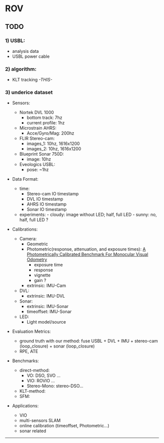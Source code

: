 # ROV

## TODO

### 1) USBL:
- analysis data
- USBL power cable 

### 2) algorithm:
- KLT tracking *-THIS-*

### 3) underice dataset

- Sensors:
    - Nortek DVL 1000
        - bottom track: 7hz
        - current profile: 1hz
    - Microstrain AHRS:
        - Acce/Gyro/Mag: 200hz
    - FLIR Stereo-cam:
        - images_1: 10hz, 1616x1200
        - images_2: 10hz, 1616x1200
    - Blueprint Sonar 750D:
        - image: 10hz
    - Eveologics USBL:
        - pose: ~1hz

- Data Format:
    - time:
        - Stereo-cam IO timestamp
        - DVL IO timestamp
        - AHRS IO timestamp
        - Sonar IO timestamp
    - experiments:
            - cloudy: image without LED; half, full LED
            - sunny:  no, half, full LED ?
- Calibrations:
    - Camera:
        - Geometric
        - Photometric(response, attenuation, and exposure times): [A Photometrically Calibrated Benchmark For Monocular Visual Odometry](https://arxiv.org/abs/1607.02555)
            - exposure time
            - response
            - vignette
            - gain ?
        - extrinsic: IMU-Cam
    - DVL:
        - extrinsic: IMU-DVL
    - Sonar:
        - extrinsic: IMU-Sonar
        - timeoffset: IMU-Sonar
    - LED:
        - Light model/source


- Evaluation Metrics:
    - ground truth with our method: fuse USBL + DVL + IMU + stereo-cam (loop_closure) + sonar (loop_closure)
    - RPE, ATE

- Benchmarks:
    - direct-method:
        - VO: DSO, SVO ...
        - VIO: ROVIO ...
        - Stereo-Mono: stereo-DSO...
    - KLT-method:
    - SFM:

- Applications:
    - VIO
    - multi-sensors SLAM
    - online calibration (timeoffset, Photometric...)
    - sonar related

-------------------------------------------------

